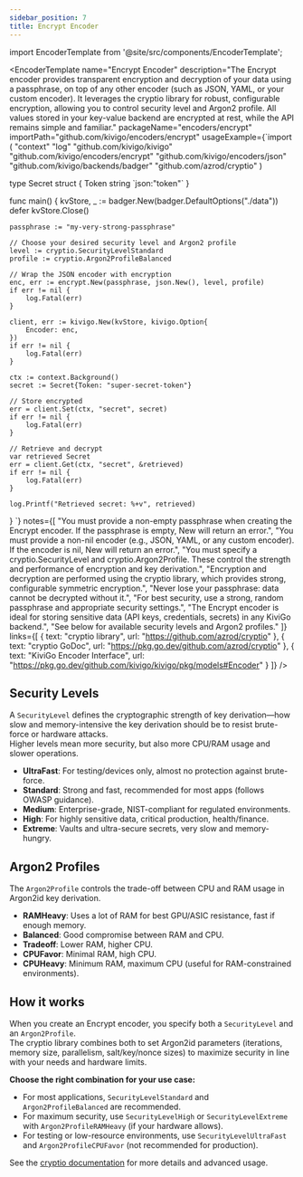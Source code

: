 ```yaml
---
sidebar_position: 7
title: Encrypt Encoder
---
```


import EncoderTemplate from '@site/src/components/EncoderTemplate';

<EncoderTemplate
  name="Encrypt Encoder"
  description="The Encrypt encoder provides transparent encryption and decryption of your data using a passphrase, on top of any other encoder (such as JSON, YAML, or your custom encoder). It leverages the cryptio library for robust, configurable encryption, allowing you to control security level and Argon2 profile. All values stored in your key-value backend are encrypted at rest, while the API remains simple and familiar."
  packageName="encoders/encrypt"
  importPath="github.com/kivigo/encoders/encrypt"
  usageExample={`import (
    "context"
    "log"
    "github.com/kivigo/kivigo"
    "github.com/kivigo/encoders/encrypt"
    "github.com/kivigo/encoders/json"
    "github.com/kivigo/backends/badger"
    "github.com/azrod/cryptio"
)

type Secret struct {
    Token string \`json:"token"\`
}

func main() {
    kvStore, _ := badger.New(badger.DefaultOptions("./data"))
    defer kvStore.Close()

    passphrase := "my-very-strong-passphrase"

    // Choose your desired security level and Argon2 profile
    level := cryptio.SecurityLevelStandard
    profile := cryptio.Argon2ProfileBalanced

    // Wrap the JSON encoder with encryption
    enc, err := encrypt.New(passphrase, json.New(), level, profile)
    if err != nil {
        log.Fatal(err)
    }

    client, err := kivigo.New(kvStore, kivigo.Option{
        Encoder: enc,
    })
    if err != nil {
        log.Fatal(err)
    }

    ctx := context.Background()
    secret := Secret{Token: "super-secret-token"}

    // Store encrypted
    err = client.Set(ctx, "secret", secret)
    if err != nil {
        log.Fatal(err)
    }

    // Retrieve and decrypt
    var retrieved Secret
    err = client.Get(ctx, "secret", &retrieved)
    if err != nil {
        log.Fatal(err)
    }

    log.Printf("Retrieved secret: %+v", retrieved)
}
`}
  notes={[
    "You must provide a non-empty passphrase when creating the Encrypt encoder. If the passphrase is empty, New will return an error.",
    "You must provide a non-nil encoder (e.g., JSON, YAML, or any custom encoder). If the encoder is nil, New will return an error.",
    "You must specify a cryptio.SecurityLevel and cryptio.Argon2Profile. These control the strength and performance of encryption and key derivation.",
    "Encryption and decryption are performed using the cryptio library, which provides strong, configurable symmetric encryption.",
    "Never lose your passphrase: data cannot be decrypted without it.",
    "For best security, use a strong, random passphrase and appropriate security settings.",
    "The Encrypt encoder is ideal for storing sensitive data (API keys, credentials, secrets) in any KiviGo backend.",
    "See below for available security levels and Argon2 profiles."
  ]}
  links={[
    { text: "cryptio library", url: "https://github.com/azrod/cryptio" },
    { text: "cryptio GoDoc", url: "https://pkg.go.dev/github.com/azrod/cryptio" },
    { text: "KiviGo Encoder Interface", url: "https://pkg.go.dev/github.com/kivigo/kivigo/pkg/models#Encoder" }
  ]}
/>

## Security Levels

A `SecurityLevel` defines the cryptographic strength of key derivation—how slow and memory-intensive the key derivation should be to resist brute-force or hardware attacks.  
Higher levels mean more security, but also more CPU/RAM usage and slower operations.

- **UltraFast**: For testing/devices only, almost no protection against brute-force.
- **Standard**: Strong and fast, recommended for most apps (follows OWASP guidance).
- **Medium**: Enterprise-grade, NIST-compliant for regulated environments.
- **High**: For highly sensitive data, critical production, health/finance.
- **Extreme**: Vaults and ultra-secure secrets, very slow and memory-hungry.

## Argon2 Profiles

The `Argon2Profile` controls the trade-off between CPU and RAM usage in Argon2id key derivation.

- **RAMHeavy**: Uses a lot of RAM for best GPU/ASIC resistance, fast if enough memory.
- **Balanced**: Good compromise between RAM and CPU.
- **Tradeoff**: Lower RAM, higher CPU.
- **CPUFavor**: Minimal RAM, high CPU.
- **CPUHeavy**: Minimum RAM, maximum CPU (useful for RAM-constrained environments).

## How it works

When you create an Encrypt encoder, you specify both a `SecurityLevel` and an `Argon2Profile`.  
The cryptio library combines both to set Argon2id parameters (iterations, memory size, parallelism, salt/key/nonce sizes) to maximize security in line with your needs and hardware limits.

**Choose the right combination for your use case:**

- For most applications, `SecurityLevelStandard` and `Argon2ProfileBalanced` are recommended.
- For maximum security, use `SecurityLevelHigh` or `SecurityLevelExtreme` with `Argon2ProfileRAMHeavy` (if your hardware allows).
- For testing or low-resource environments, use `SecurityLevelUltraFast` and `Argon2ProfileCPUFavor` (not recommended for production).

See the [cryptio documentation](https://github.com/azrod/cryptio) for more details and advanced usage.
